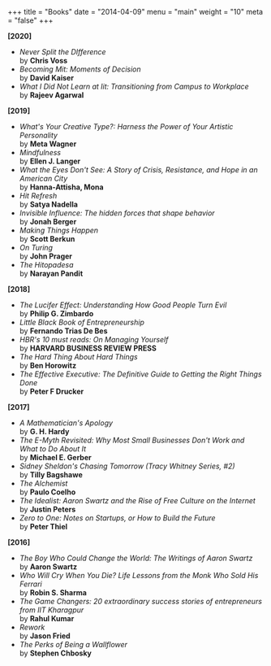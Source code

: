 +++
title = "Books"
date = "2014-04-09"
menu = "main"
weight = "10"
meta = "false"
+++

**[2020]**

+ *Never Split the DIfference* <br/> by **Chris Voss**
+ *Becoming Mit: Moments of Decision* <br/> by **David Kaiser**
+ *What I Did Not Learn at Iit: Transitioning from Campus to Workplace* <br/> by **Rajeev Agarwal**

**[2019]**

+ *What's Your Creative Type?: Harness the Power of Your Artistic Personality* <br/> by **Meta Wagner**
+ *Mindfulness* <br/> by **Ellen J. Langer**
+ *What the Eyes Don't See: A Story of Crisis, Resistance, and Hope in an American City* <br/> by **Hanna-Attisha, Mona**
+ *Hit Refresh* <br/> by **Satya Nadella**
+ *Invisible Influence: The hidden forces that shape behavior* <br/> by **Jonah Berger**
+ *Making Things Happen* <br/> by **Scott Berkun**
+ *On Turing* <br/> by **John Prager**
+ *The Hitopadesa* <br/> by **Narayan Pandit**

**[2018]**

+ *The Lucifer Effect: Understanding How Good People Turn Evil* <br/> by **Philip G. Zimbardo**
+ *Little Black Book of Entrepreneurship* <br/> by **Fernando Trias De Bes**
+ *HBR's 10 must reads: On Managing Yourself* <br/> by **HARVARD BUSINESS REVIEW PRESS**
+ *The Hard Thing About Hard Things* <br/> by **Ben Horowitz**
+ *The Effective Executive: The Definitive Guide to Getting the Right Things Done* <br/> by **Peter F Drucker**

**[2017]**

+ *A Mathematician's Apology* <br/> by **G. H. Hardy**
+ *The E-Myth Revisited: Why Most Small Businesses Don't Work and What to Do About It* <br/> by **Michael E. Gerber**
+ *Sidney Sheldon's Chasing Tomorrow (Tracy Whitney Series, #2)* <br/> by **Tilly Bagshawe**
+ *The Alchemist* <br/> by **Paulo Coelho**
+ *The Idealist: Aaron Swartz and the Rise of Free Culture on the Internet* <br/> by **Justin Peters**
+ *Zero to One: Notes on Startups, or How to Build the Future* <br/> by **Peter Thiel**

**[2016]**

+ *The Boy Who Could Change the World: The Writings of Aaron Swartz* <br/> by **Aaron Swartz**
+ *Who Will Cry When You Die? Life Lessons from the Monk Who Sold His Ferrari* <br/> by **Robin S. Sharma**
+ *The Game Changers: 20 extraordinary success stories of entrepreneurs from IIT Kharagpur* <br/> by **Rahul Kumar**
+ *Rework* <br/> by **Jason Fried**
+ *The Perks of Being a Wallflower* <br/> by **Stephen Chbosky**
